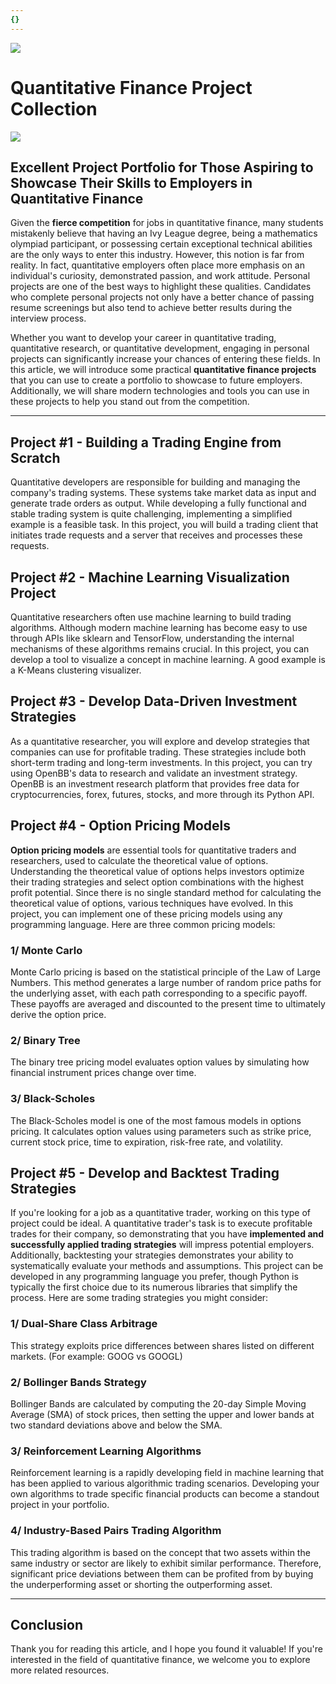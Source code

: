 ```yaml
---
{}
---
```


![](https://fastly.jsdelivr.net/gh/bucketio/img11@main/2024/10/21/1729466068183-23134fce-3131-4262-b18c-f378d71af4f6.gif)


# Quantitative Finance Project Collection
![](https://fastly.jsdelivr.net/gh/bucketio/img9@main/2024/10/20/1729465031968-b3c8959e-1d37-4b8a-91b1-b0b0dfe25143.png)

## Excellent Project Portfolio for Those Aspiring to Showcase Their Skills to Employers in Quantitative Finance

Given the **fierce competition** for jobs in quantitative finance, many students mistakenly believe that having an Ivy League degree, being a mathematics olympiad participant, or possessing certain exceptional technical abilities are the only ways to enter this industry. However, this notion is far from reality. In fact, quantitative employers often place more emphasis on an individual's curiosity, demonstrated passion, and work attitude. Personal projects are one of the best ways to highlight these qualities. Candidates who complete personal projects not only have a better chance of passing resume screenings but also tend to achieve better results during the interview process.

Whether you want to develop your career in quantitative trading, quantitative research, or quantitative development, engaging in personal projects can significantly increase your chances of entering these fields. In this article, we will introduce some practical **quantitative finance projects** that you can use to create a portfolio to showcase to future employers. Additionally, we will share modern technologies and tools you can use in these projects to help you stand out from the competition.

* * *

## Project #1 - Building a Trading Engine from Scratch
Quantitative developers are responsible for building and managing the company's trading systems. These systems take market data as input and generate trade orders as output. While developing a fully functional and stable trading system is quite challenging, implementing a simplified example is a feasible task. In this project, you will build a trading client that initiates trade requests and a server that receives and processes these requests.

## Project #2 - Machine Learning Visualization Project

Quantitative researchers often use machine learning to build trading algorithms. Although modern machine learning has become easy to use through APIs like sklearn and TensorFlow, understanding the internal mechanisms of these algorithms remains crucial. In this project, you can develop a tool to visualize a concept in machine learning. A good example is a K-Means clustering visualizer.

## Project #3 - Develop Data-Driven Investment Strategies

As a quantitative researcher, you will explore and develop strategies that companies can use for profitable trading. These strategies include both short-term trading and long-term investments. In this project, you can try using OpenBB's data to research and validate an investment strategy. OpenBB is an investment research platform that provides free data for cryptocurrencies, forex, futures, stocks, and more through its Python API.

## Project #4 - Option Pricing Models
**Option pricing models** are essential tools for quantitative traders and researchers, used to calculate the theoretical value of options. Understanding the theoretical value of options helps investors optimize their trading strategies and select option combinations with the highest profit potential. Since there is no single standard method for calculating the theoretical value of options, various techniques have evolved. In this project, you can implement one of these pricing models using any programming language. Here are three common pricing models:

### 1/ Monte Carlo

Monte Carlo pricing is based on the statistical principle of the Law of Large Numbers. This method generates a large number of random price paths for the underlying asset, with each path corresponding to a specific payoff. These payoffs are averaged and discounted to the present time to ultimately derive the option price.

### 2/ Binary Tree

The binary tree pricing model evaluates option values by simulating how financial instrument prices change over time.

### 3/ Black-Scholes

The Black-Scholes model is one of the most famous models in options pricing. It calculates option values using parameters such as strike price, current stock price, time to expiration, risk-free rate, and volatility.

## Project #5 - Develop and Backtest Trading Strategies
If you're looking for a job as a quantitative trader, working on this type of project could be ideal. A quantitative trader's task is to execute profitable trades for their company, so demonstrating that you have **implemented and successfully applied trading strategies** will impress potential employers. Additionally, backtesting your strategies demonstrates your ability to systematically evaluate your methods and assumptions. This project can be developed in any programming language you prefer, though Python is typically the first choice due to its numerous libraries that simplify the process. Here are some trading strategies you might consider:

### 1/ Dual-Share Class Arbitrage

This strategy exploits price differences between shares listed on different markets. (For example: GOOG vs GOOGL)

### 2/ Bollinger Bands Strategy

Bollinger Bands are calculated by computing the 20-day Simple Moving Average (SMA) of stock prices, then setting the upper and lower bands at two standard deviations above and below the SMA.

### 3/ Reinforcement Learning Algorithms

Reinforcement learning is a rapidly developing field in machine learning that has been applied to various algorithmic trading scenarios. Developing your own algorithms to trade specific financial products can become a standout project in your portfolio.

### 4/ Industry-Based Pairs Trading Algorithm

This trading algorithm is based on the concept that two assets within the same industry or sector are likely to exhibit similar performance. Therefore, significant price deviations between them can be profited from by buying the underperforming asset or shorting the outperforming asset.

* * *

## Conclusion
Thank you for reading this article, and I hope you found it valuable! If you're interested in the field of quantitative finance, we welcome you to explore more related resources.